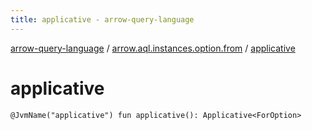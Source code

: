 ```yaml
---
title: applicative - arrow-query-language
---
```


[arrow-query-language](../index.html) / [arrow.aql.instances.option.from](index.html) / [applicative](./applicative.html)

# applicative

`@JvmName("applicative") fun applicative(): Applicative<ForOption>`